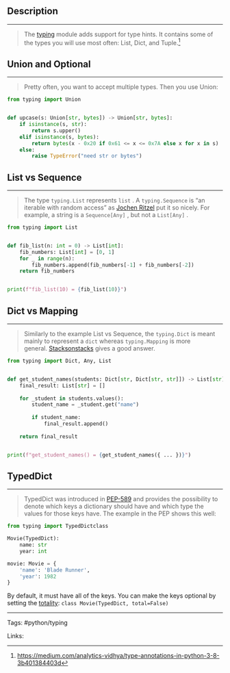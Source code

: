 ## Description
---
> The [typing](https://docs.python.org/3/library/typing.html) module adds support for type hints. It contains some of the types you will use most often: List, Dict, and Tuple.[^1]


## Union and Optional
---
> Pretty often, you want to accept multiple types. Then you use Union:

```python
from typing import Union


def upcase(s: Union[str, bytes]) -> Union[str, bytes]:
	if isinstance(s, str):
		return s.upper()
	elif isinstance(s, bytes):
		return bytes(x - 0x20 if 0x61 <= x <= 0x7A else x for x in s)
	else:
		raise TypeError("need str or bytes")
```


## List vs Sequence
---
> The type `typing.List` represents `list` . A `typing.Sequence` is “an iterable with random access” as [Jochen Ritzel](https://stackoverflow.com/a/2921465/562769) put it so nicely. For example, a string is a `Sequence[Any]` , but not a `List[Any]` .

```python
from typing import List


def fib_list(n: int = 0) -> List[int]:
	fib_numbers: List[int] = [0, 1]
	for _ in range(n):
		fib_numbers.append(fib_numbers[-1] + fib_numbers[-2])
	return fib_numbers


print(f"fib_list(10) = {fib_list(10)}")
```


## Dict vs Mapping
---
> Similarly to the example List vs Sequence, the `typing.Dict` is meant mainly to represent a `dict` whereas `typing.Mapping` is more general. [Stacksonstacks](https://stackoverflow.com/a/52487800/562769) gives a good answer.

```python
from typing import Dict, Any, List


def get_student_names(students: Dict[str, Dict[str, str]]) -> List[str]:
	final_result: List[str] = []
	
	for _student in students.values():
		student_name = _student.get("name")
		
		if student_name:
			final_result.append()
		
	return final_result


print(f"get_student_names() = {get_student_names({ ... })}")
```


## TypedDict
---
> TypedDict was introduced in [PEP-589](https://www.python.org/dev/peps/pep-0589/) and provides the possibility to denote which keys a dictionary should have and which type the values for those keys have. The example in the PEP shows this well:

```python
from typing import TypedDictclass

Movie(TypedDict):  
    name: str  
    year: int

movie: Movie = {
	'name': 'Blade Runner',  
	'year': 1982
}
```
By default, it must have all of the keys. You can make the keys optional by setting the [totality](https://www.python.org/dev/peps/pep-0589/#totality): `class Movie(TypedDict, total=False)`


---
Tags:
#python/typing

Links:
[^1]: https://medium.com/analytics-vidhya/type-annotations-in-python-3-8-3b401384403d